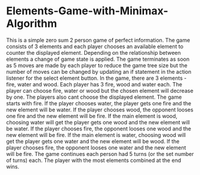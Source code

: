 # Elements-Game-with-Minimax-Algorithm
This is a simple zero sum 2 person game of perfect information. The game consists of 3 elements and each player chooses an available element to counter the displayed element. Depending on the relationship between elements a change of game state is applied. The game terminates as soon as 5 moves are made by each player to reduce the game tree size but the number of moves can be changed by updating an if statement in the action listener for the select element button.
In the game, there are 3 elements - fire, water and wood. Each player has 3 fire, wood and water each. The player can choose fire, water or wood but the chosen element will decrease by one. The players also cant choose the displayed element. The game starts with fire. If the player chooses water, the player gets one fire and the new element will be water. If the player chooses wood, the opponent looses one fire and the new element will be fire. If the main element is wood, choosing water will get the player gets one wood and the new element will be water. If the player chooses fire, the opponent looses one wood and the new element will be fire. If the main element is water, choosing wood will get the player gets one water and the new element will be wood. If the player chooses fire, the opponent looses one water and the new element will be fire. The game continues each person had 5 turns (or the set number of turns) each. The player with the most elements combined at the end wins.
